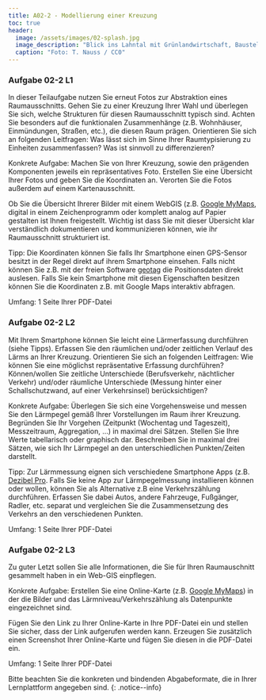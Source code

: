 ```yaml
---
title: A02-2 - Modellierung einer Kreuzung
toc: true
header:
  image: /assets/images/02-splash.jpg
  image_description: "Blick ins Lahntal mit Grünlandwirtschaft, Baustelle für Stromtrassen und Regenbogen."
  caption: "Foto: T. Nauss / CC0"
---
```



### Aufgabe 02-2 L1
In dieser Teilaufgabe nutzen Sie erneut Fotos zur Abstraktion eines Raumausschnitts. Gehen Sie zu einer Kreuzung Ihrer Wahl und überlegen Sie sich, welche Strukturen für diesen Raumausschnitt typisch sind. Achten Sie besonders auf die funktionalen Zusammenhänge (z.B. Wohnhäuser, Einmündungen, Straßen, etc.), die diesen Raum prägen. Orientieren Sie sich an folgenden Leitfragen: Was lässt sich im Sinne Ihrer Raumtypisierung zu Einheiten zusammenfassen? Was ist sinnvoll zu differenzieren?

Konkrete Aufgabe: Machen Sie von Ihrer Kreuzung, sowie den prägenden Komponenten jeweils ein repräsentatives Foto. Erstellen Sie eine Übersicht Ihrer Fotos und geben Sie die Koordinaten an. Verorten Sie die Fotos außerdem auf einem Kartenausschnitt.

Ob Sie die Übersicht Ihrerer Bilder mit einem WebGIS (z.B. [Google MyMaps](https://www.google.de/intl/de/maps/about/mymaps), digital in einem Zeichenprogramm oder komplett analog auf Papier gestalten ist Ihnen freigestellt. Wichtig ist dass Sie mit dieser Übersicht klar verständlich dokumentieren und kommunizieren können, wie ihr Raumausschnitt strukturiert ist.

Tipp: Die Koordinaten können Sie falls Ihr Smartphone einen GPS-Sensor besitzt in der Regel direkt auf ihrem Smartphone einsehen. Falls nicht können Sie z.B. mit der freien Software [geotag](https://www.heise.de/download/product/geotag-54809) die Positionsdaten direkt auslesen. Falls Sie kein Smartphone mit diesen Eigenschaften besitzen können Sie die Koordinaten z.B. mit Google Maps interaktiv abfragen.

Umfang: 1 Seite Ihrer PDF-Datei

### Aufgabe 02-2 L2
Mit Ihrem Smartphone können Sie leicht eine Lärmerfassung durchführen (siehe Tipps). Erfassen Sie den räumlichen und/oder zeitlichen Verlauf des Lärms an Ihrer Kreuzung. Orientieren Sie sich an folgenden Leitfragen: Wie können Sie eine möglichst repräsentative Erfassung durchführen? Können/wollen Sie zeitliche Unterschiede (Berufsverkehr, nächtlicher Verkehr) und/oder räumliche Unterschiede (Messung hinter einer Schallschutzwand, auf einer Verkehrsinsel) berücksichtigen?

Konkrete Aufgabe: Überlegen Sie sich eine Vorgehensweise und messen Sie den Lärmpegel gemäß Ihrer Vorstellungen im Raum ihrer Kreuzung. Begründen Sie Ihr Vorgehen (Zeitpunkt (Wochentag und Tageszeit), Messzeitraum, Aggregation, ...) in maximal drei Sätzen. Stellen Sie Ihre Werte tabellarisch oder graphisch dar. Beschreiben Sie in maximal drei Sätzen, wie sich Ihr Lärmpegel an den unterschiedlichen Punkten/Zeiten darstellt.

Tipp: Zur Lärmmessung eignen sich verschiedene Smartphone Apps (z.B. [Dezibel Pro](https://play.google.com/store/apps/details?id=com.dbmeterpro.dbmeter&hl=de). Falls Sie keine App zur Lärmpegelmessung installieren können oder wollen, können Sie als Alternative z.B eine Verkehrszählung durchführen. Erfassen Sie dabei Autos, andere Fahrzeuge, Fußgänger, Radler, etc. separat und vergleichen Sie die Zusammensetzung des Verkehrs an den verschiedenen Punkten.

Umfang: 1 Seite Ihrer PDF-Datei

### Aufgabe 02-2 L3

Zu guter Letzt sollen Sie alle Informationen, die Sie für Ihren Raumauschnitt gesammelt haben in ein Web-GIS einpflegen.

Konkrete Aufgabe: Erstellen Sie eine Online-Karte (z.B. [Google MyMaps](https://www.google.de/intl/de/maps/about/mymaps)) in der die Bilder und das Lärmniveau/Verkehrszählung als Datenpunkte eingezeichnet sind.

Fügen Sie den Link zu Ihrer Online-Karte in Ihre PDF-Datei ein und stellen Sie sicher, dass der Link aufgerufen werden kann. Erzeugen Sie zusätzlich einen Screenshot Ihrer Online-Karte und fügen Sie diesen in die PDF-Datei ein.

Umfang: 1 Seite Ihrer PDF-Datei

Bitte beachten Sie die konkreten und bindenden Abgabeformate, die in Ihrer Lernplattform angegeben sind.
{: .notice--info}

